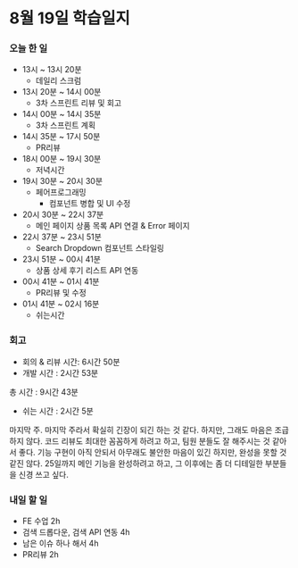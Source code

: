 # 8월 19일 학습일지

### 오늘 한 일

- 13시 ~ 13시 20분
  - 데일리 스크럼
- 13시 20분 ~ 14시 00분
  - 3차 스프린트 리뷰 및 회고
- 14시 00분 ~ 14시 35분
  - 3차 스프린트 계획
- 14시 35분 ~ 17시 50분
  - PR리뷰
- 18시 00분 ~ 19시 30분
  - 저녁시간
- 19시 30분 ~ 20시 30분
  - 페어프로그래밍
    - 컴포넌트 병합 및 UI 수정
- 20시 30분 ~ 22시 37분
  - 메인 페이지 상품 목록 API 연결 & Error 페이지
- 22시 37분 ~ 23시 51분
  - Search Dropdown 컴포넌트 스타일링
- 23시 51분 ~ 00시 41분
  - 상품 상세 후기 리스트 API 연동
- 00시 41분 ~ 01시 41분
  - PR리뷰 및 수정
- 01시 41분 ~ 02시 16분
  - 쉬는시간

### 회고

- 회의 & 리뷰 시간: 6시간 50분
- 개발 시간 : 2시간 53분

총 시간 : 9시간 43분

- 쉬는 시간 : 2시간 5분

마지막 주. 마지막 주라서 확실히 긴장이 되긴 하는 것 같다. 하지만, 그래도 마음은 조급하지 않다. 코드 리뷰도 최대한 꼼꼼하게 하려고 하고, 팀원 분들도 잘 해주시는 것 같아서 좋다. 기능 구현이 아직 안되서 아무래도 불안한 마음이 있긴 하지만, 완성을 못할 것 같진 않다. 25일까지 메인 기능을 완성하려고 하고, 그 이후에는 좀 더 디테일한 부분들을 신경 쓰고 싶다.

### 내일 할 일

- FE 수업 2h
- 검색 드롭다운, 검색 API 연동 4h
- 남은 이슈 하나 해서 4h
- PR리뷰 2h
